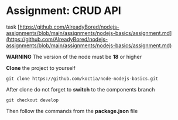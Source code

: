 # Assignment: CRUD API

task [https://github.com/AlreadyBored/nodejs-assignments/blob/main/assignments/nodejs-basics/assignment.md](https://github.com/AlreadyBored/nodejs-assignments/blob/main/assignments/nodejs-basics/assignment.md)

**WARNING** The version of the node must be **18** or higher

**Clone** the project to yourself
```
git clone https://github.com/koctia/node-nodejs-basics.git
```

After clone do not forget to **switch** to the components branch
```
git checkout develop
```

Then follow the commands from the **package.json** file
